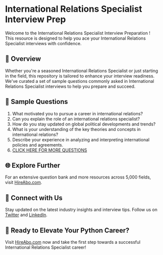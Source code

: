 # International Relations Specialist Interview Prep

Welcome to the International Relations Specialist Interview Preparation ! This resource is designed to help you ace your International Relations Specialist interviews with confidence.

## 🚀 Overview

Whether you're a seasoned International Relations Specialist or just starting in the field, this repository is tailored to enhance your interview readiness. We've curated a set of sample questions commonly asked in International Relations Specialist interviews to help you prepare and succeed.

## 📝 Sample Questions

1. What motivated you to pursue a career in international relations?
2. Can you explain the role of an international relations specialist?
3. How do you stay updated on global political developments and trends?
4. What is your understanding of the key theories and concepts in international relations?
5. Describe your experience in analyzing and interpreting international policies and agreements.
6. [CLICK HERE FOR MORE QUESTIONS](https://hireabo.com/job/7_3_11/International%20Relations%20Specialist)

## 🌐 Explore Further

For an extensive question bank and more resources across 5,000 fields, visit [HireAbo.com](https://www.hireabo.com).

## 📱 Connect with Us

Stay updated on the latest industry insights and interview tips. Follow us on [Twitter](https://twitter.com/hireabo) and [LinkedIn](https://www.linkedin.com/in/hire-abo-3609972a8/).

## 🚀 Ready to Elevate Your Python Career?

Visit [HireAbo.com](https://www.hireabo.com) now and take the first step towards a successful International Relations Specialist career!